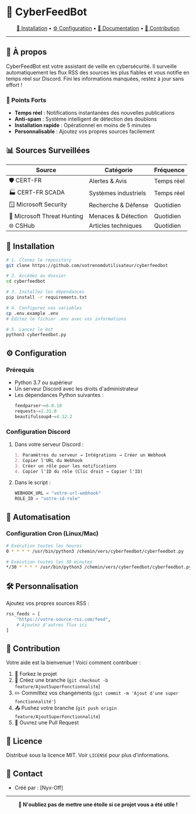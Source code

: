 # 🤖 CyberFeedBot

<div align="center">

[🚀 Installation](#installation) • [⚙️ Configuration](#configuration) • [📖 Documentation](#documentation) • [🤝 Contribution](#contribution)

</div>

---

## 📌 À propos

CyberFeedBot est votre assistant de veille en cybersécurité. Il surveille automatiquement les flux RSS des sources les plus fiables et vous notifie en temps réel sur Discord. Fini les informations manquées, restez à jour sans effort !

### 🌟 Points Forts

- **Temps réel** : Notifications instantanées des nouvelles publications
- **Anti-spam** : Système intelligent de détection des doublons
- **Installation rapide** : Opérationnel en moins de 5 minutes
- **Personnalisable** : Ajoutez vos propres sources facilement

## 📊 Sources Surveillées

| Source | Catégorie | Fréquence |
|--------|-----------|-----------|
| 🛡️ CERT-FR | Alertes & Avis | Temps réel |
| 🏭 CERT-FR SCADA | Systèmes industriels | Temps réel |
| 🪟 Microsoft Security | Recherche & Défense | Quotidien |
| 🎯 Microsoft Threat Hunting | Menaces & Détection | Quotidien |
| 🌐 CSHub | Articles techniques | Quotidien |

## 🚀 Installation

```bash
# 1. Clonez le repository
git clone https://github.com/votrenomdutilisateur/cyberfeedbot

# 2. Accédez au dossier
cd cyberfeedbot

# 3. Installez les dépendances
pip install -r requirements.txt

# 4. Configurez vos variables
cp .env.example .env
# Éditez le fichier .env avec vos informations

# 5. Lancez le bot
python3 cyberfeedbot.py
```

## ⚙️ Configuration

### Prérequis

- Python 3.7 ou supérieur
- Un serveur Discord avec les droits d'administrateur
- Les dépendances Python suivantes :
  ```python
  feedparser~=6.0.10
  requests~=2.31.0
  beautifulsoup4~=4.12.2
  ```

### Configuration Discord

1. Dans votre serveur Discord :
   ```markdown
   1. Paramètres du serveur → Intégrations → Créer un Webhook
   2. Copier l'URL du Webhook
   3. Créer un rôle pour les notifications
   4. Copier l'ID du rôle (Clic droit → Copier l'ID)
   ```

2. Dans le script :
   ```python
   WEBHOOK_URL = "votre-url-webhook"
   ROLE_ID = "votre-id-role"
   ```

## 🔄 Automatisation

### Configuration Cron (Linux/Mac)

```bash
# Exécution toutes les heures
0 * * * * /usr/bin/python3 /chemin/vers/cyberfeedbot/cyberfeedbot.py

# Exécution toutes les 30 minutes
*/30 * * * * /usr/bin/python3 /chemin/vers/cyberfeedbot/cyberfeedbot.py
```


## 🛠️ Personnalisation

Ajoutez vos propres sources RSS :

```python
rss_feeds = [
    "https://votre-source-rss.com/feed",
    # Ajoutez d'autres flux ici
]
```

## 🤝 Contribution

Votre aide est la bienvenue ! Voici comment contribuer :

1. 🔀 Forkez le projet
2. 🌿 Créez une branche (`git checkout -b feature/AjoutSuperFonctionnalite`)
3. ✏️ Committez vos changements (`git commit -m 'Ajout d'une super fonctionnalité'`)
4. 📤 Pushez votre branche (`git push origin feature/AjoutSuperFonctionnalite`)
5. 📩 Ouvrez une Pull Request

## 📝 Licence

Distribué sous la licence MIT. Voir `LICENSE` pour plus d'informations.

## 👥 Contact

- Créé par : [Nyx-Off]
---

<div align="center">

**🌟 N'oubliez pas de mettre une étoile si ce projet vous a été utile !**

</div>
